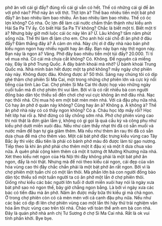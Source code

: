 phở ăn với cái gì đấy? đúng rồi cái gì vẫn có hết. Thế có những cái gì để ăn với phở nào? Phở này ăn với thịt. Thịt lợn à? Thế bao nhiêu tiền một bát phở đấy? ăn bao nhiêu làm bao nhiêu. Ăn bao nhiêu làm bao nhiêu. Thế có óc lợn không? Có nha. Óc lợn để làm cái nước chấm thần thánh như kiểu anh Hải Sa Pa TV ấy. Có biết Hải Sa Pa TV không? Chắc là biết một tí. Biết một tí à? Nhưng bây giờ mới luộc cái óc này lên à? Ừ. Lâu không? tầm năm phút sống nữa. Thế thì làm đi làm cho em. Cho anh hỏi cái chỗ đi ăn phở ở đâu đấy? Đâm thẳng đây à? À cảm ơn nhá. Này chị ơi ở đây nhà nào bán phở kiểu ngon ngon hay nhiều người hay ăn đấy. Bạn này bạn này thịt ngon này. Bạn này là ngon à? Vâng. Phở đây bao nhiêu tiền một túi đấy? 20.000. Tí tí về mua nhá. Có cái mà chưa cắt không? Có. Không. Để nguyên cả miếng này. Đây là phở Trung Quốc. À đây bánh khoải mà nhở? Ừ bánh khoải Trung Quốc mà. Nhà mình bán hết được một tạ phở không? mấy ngày chợ phiên này này. Không được đâu. Không được à? 50 thôi. Sáng nay chúng tôi có dịp ghé thăm chợ phiên Si Ma Cai, một trong những chợ phiên lớn và cực kỳ nổi tiếng của tỉnh Lào Cai. Chợ phiên Si Ma Cai thì được họp vào những ngày cuối tuần mà đi chợ phiên thì vui lắm. Bởi vì là có rất nhiều bà con người đồng bào dân tộc thiểu số đến chơi chợ vui cực không ăn mỡ đâu nhá. Nạc nạc thôi nhá. Chị mua hộ em một bát mèn mén nhá. Với cả đậu phụ nữa nhá. Có hay ăn phở ở quán này không? Cũng hay ăn à? Không ạ. À không à? Thế ăn phở nhà này có có thấy ngon không? Có ạ. Cháu học lớp mấy rồi? Học hết lớp hai rồi ạ. Nhớ đừng có lấy chồng sớm nhá. Phở chợ phiên vùng cao thì nói thật là đơn giản lắm ý, không có gì gọi là quá cầu kỳ và công phu như kiểu phở dưới miền xuôi đâu. Nếu như cảm thấy nhạt thì đã có sẵn muối và nước mắm để bạn tự gia giảm thêm. Mà nếu như thèm ăn rau thì đã có sẵn dưa chua để mà cho thêm vào. Một cái bát phở đặc trưng kiểu vùng cao Tây Bắc ấy thì việc đầu tiên là phải có bánh phở màu đỏ được làm từ gạo nương. Tiếp theo là khi ăn phở phải cho thêm một ít đậu xị và một ít dưa chua vào nữa. À quên phải cộng kèm thêm cả một ít tương ớt Mường Khương nữa nhá. Xét theo kiểu nét ngon của Hà Nội thì đây không phải là một bát phở ăn ngon, đấy là nói thật. Nhưng mà để nói theo kiểu cái ngon, cái đẹp của văn hóa vùng cao thì đây chắc chắn phải là một bát phở ăn rất ngon. Bởi vì là chợ phiên một tuần chỉ có một lần thôi. Mà phần lớn bà con người đồng bào dân tộc thiểu số một tuần người ta có ăn phở một lần ở chợ phiên thôi. Giống như kiểu các bác người lớn tuổi ở dưới miền xuôi hay nói là ngày xưa bát phở sao nó ngon thế, bây giờ chẳng ngon bằng. Là bởi vì ngày xưa các bác có tiền đâu mà ăn phở. Năm ăn được mấy bữa thì kiểu gì mà chả ngon. Ở trong chợ phiên còn có cả mèn mén với cả canh đậu phụ nữa. Nếu như các bác có dịp đi lên chợ phiên vùng cao một lần thì hãy thử trải nghiệm văn hóa ẩm thực vùng cao trên tôi nhá. Chào với toàn thể anh em bà con nhá. Đây là quán phở nhà anh chị Tư Sương ở chợ Si Ma Cai nhá. Rất là ok vui tính phấn khởi. Bye bye.